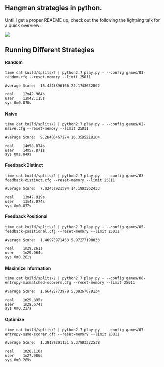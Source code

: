## Hangman strategies in python.

Until I get a proper README up, check out the following the lightning talk for a quick overview:

<a href="https://www.youtube.com/watch?v=dSSNLyaZBUU">
<img src="https://cloud.githubusercontent.com/assets/4130/2675446/19b8c5ee-c119-11e3-9dac-7a2f40ce0453.png"/>
</a>

## Running Different Strategies


#### Random

```
time cat build/splits/9 | python2.7 play.py - --config games/01-random.cfg --reset-memory --limit 25011
```

```
Average Score:  15.4326896166 22.1743632802

real	12m42.964s
user	12m42.115s
sys	0m0.870s
```

#### Naive

```
time cat build/splits/9 | python2.7 play.py - --config games/02-naive.cfg --reset-memory --limit 25011
```


```
Average Score:  9.28483467274 16.3595218104

real	14m58.874s
user	14m57.871s
sys	0m1.049s
```

#### Feedback Distinct

```
time cat build/splits/9 | python2.7 play.py - --config games/03-feedback-distinct.cfg --reset-memory --limit 25011
```

```
Average Score:  7.02450921594 14.1903562433

real	13m47.919s
user	13m47.074s
sys	0m0.877s
```

#### Feedback Positional

```
time cat build/splits/9 | python2.7 play.py - --config games/05-feedback-positional.cfg --reset-memory --limit 25011
```

```
Average Score:  1.40973971453 5.97277198033

real	1m29.261s
user	1m29.064s
sys	0m0.201s
```

#### Maximize Information

```
time cat build/splits/9 | python2.7 play.py - --config games/06-entropy-mismatched-scorers.cfg --reset-memory --limit 25011
```

```
Average Score:  1.66422773979 5.09367878134

real	1m29.895s
user	1m29.674s
sys	0m0.227s
```

#### Optimize

```
time cat build/splits/9 | python2.7 play.py - --config games/07-entropy-same-scorer.cfg --reset-memory --limit 25011
```

```
Average Score:  1.38179201151 5.37903322538

real	1m28.110s
user	1m27.906s
sys	0m0.209s
```
